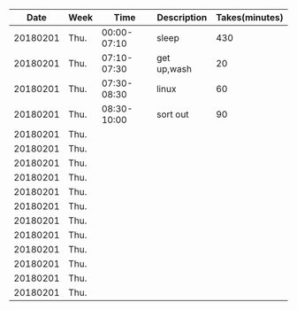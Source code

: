 Date|Week|Time|Description|Takes(minutes)
---|---|---|---|---
20180201|Thu.|00:00-07:10|sleep|430
20180201|Thu.|07:10-07:30|get up,wash|20
20180201|Thu.|07:30-08:30|linux|60
20180201|Thu.|08:30-10:00|sort out|90
20180201|Thu.|
20180201|Thu.|
20180201|Thu.|
20180201|Thu.|
20180201|Thu.|
20180201|Thu.|
20180201|Thu.|
20180201|Thu.|
20180201|Thu.|
20180201|Thu.|
20180201|Thu.|
20180201|Thu.|

